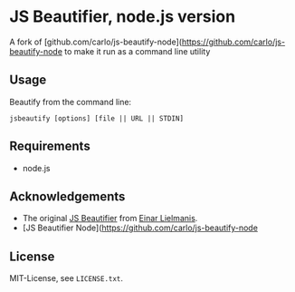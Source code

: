# JS Beautifier, node.js version

A fork of
[github.com/carlo/js-beautify-node](https://github.com/carlo/js-beautify-node to make
it run as a command line utility


## Usage

Beautify from the command line:

    jsbeautify [options] [file || URL || STDIN]


## Requirements

* node.js


## Acknowledgements

- The original [JS Beautifier](http://github.com/einars/js-beautify) from [Einar Lielmanis](mailto:einar@jsbeautifier.org).  
- [JS Beautifier Node](https://github.com/carlo/js-beautify-node


## License

MIT-License, see `LICENSE.txt`.
